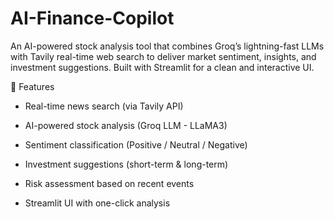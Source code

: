 # AI-Finance-Copilot
An AI-powered stock analysis tool that combines Groq’s lightning-fast LLMs with Tavily real-time web search to deliver market sentiment, insights, and investment suggestions.
Built with Streamlit for a clean and interactive UI.

🚀 Features

* Real-time news search (via Tavily API)

* AI-powered stock analysis (Groq LLM - LLaMA3)

* Sentiment classification (Positive / Neutral / Negative)

* Investment suggestions (short-term & long-term)

* Risk assessment based on recent events

* Streamlit UI with one-click analysis

